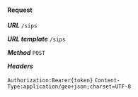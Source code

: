 #### Request

***URL*** 
`/sips`

***URL template*** 
`/sips`

***Method*** 
`POST`

***Headers***

`Authorization:Bearer{token}`
`Content-Type:application/geo+json;charset=UTF-8`
